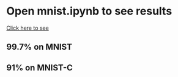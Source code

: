# Open mnist.ipynb to see results
<a href="https://github.com/ShauryaManiTripathi/mnistTrained/blob/master/mnist.ipynb">Click here to see </a>


## 99.7% on MNIST
## 91% on MNIST-C
